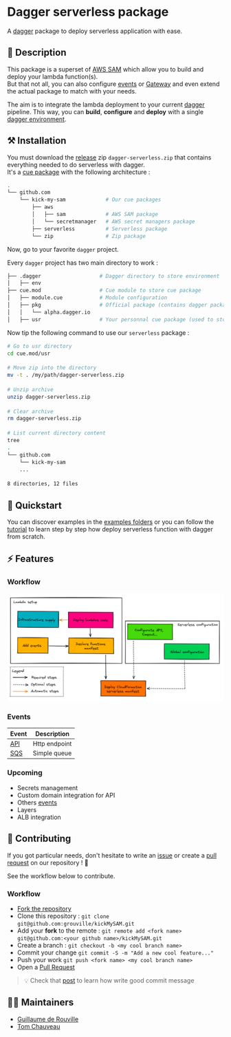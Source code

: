 # Dagger serverless package

A [dagger](https://dagger.io/) package to deploy serverless application with ease.

## :closed_book: Description

This package is a superset of [AWS SAM](https://docs.aws.amazon.com/serverless-application-model/latest/developerguide/what-is-sam.html) which allow you to build and deploy your lambda function(s). <br>
But that not all, you can also configure [events](https://docs.aws.amazon.com/serverless-application-model/latest/developerguide/sam-property-function-eventsource.html) or [Gateway](https://docs.aws.amazon.com/serverless-application-model/latest/developerguide/sam-resource-api.html) and even extend the actual package to match with your needs.

The aim is to integrate the lambda deployment to your current [dagger](https://dagger.io/) pipeline. This way, you can __build__, __configure__ and __deploy__ with a single [dagger environment](https://docs.dagger.io/1004/dev-first-env/).

## :hammer_and_pick: Installation 

You must download the [release](https://github.com/grouville/kickMySAM/releases) zip `dagger-serverless.zip` that contains everything needed to do serverless with dagger.<br>
It's a [cue package](https://cuelang.org/docs/concepts/packages/) with the following architecture :

```bash
.
└── github.com
    └── kick-my-sam             # Our cue packages
        ├── aws
        │   ├── sam             # AWS SAM package
        │   └── secretmanager   # AWS secret managers package
        ├── serverless          # Serverless package
        └── zip                 # Zip package
```

Now, go to your favorite `dagger` project.

Every `dagger` project has two main directory to work :
```bash
├── .dagger                   # Dagger directory to store environment
│   ├── env
├── cue.mod                   # Cue module to store cue package
│   ├── module.cue            # Module configuration
│   ├── pkg                   # Official package (contains dagger package)
│   │   └── alpha.dagger.io
│   ├── usr                   # Your personnal cue package (used to store community package)
```

Now tip the following command to use our `serverless` package :

```bash
# Go to usr directory
cd cue.mod/usr

# Move zip into the directory
mv -t . /my/path/dagger-serverless.zip

# Unzip archive
unzip dagger-serverless.zip

# Clear archive
rm dagger-serverless.zip

# List current directory content
tree
.
└── github.com
    └── kick-my-sam
    ...

8 directories, 12 files
```

## :beginner: Quickstart

You can discover examples in the [examples folders](./examples) or you can follow the [tutorial](./tutorial) to learn step by step how deploy serverless function with dagger from scratch.

## :zap: Features

### Workflow

![serverless workflow](.github/assets/dagger-serverless-workflow.png)

### Events

| Event                                                                                                                 | Description  	|  
|---	                                                                                                                |---	        |
| [API](https://docs.aws.amazon.com/serverless-application-model/latest/developerguide/sam-property-function-api.html)  | Http endpoint |  
| [SQS](https://docs.aws.amazon.com/serverless-application-model/latest/developerguide/sam-property-function-sqs.html)  | Simple queue  |  

### Upcoming

- Secrets management
- Custom domain integration for API
- Others [events](https://docs.aws.amazon.com/serverless-application-model/latest/developerguide/sam-property-function-eventsource.html)
- Layers
- ALB integration

## :handshake: Contributing

If you got particular needs, don't hesitate to write an [issue](https://github.com/grouville/kickMySAM/issues) or create a [pull request]((https://github.com/grouville/kickMySAM/pulls)) on our repository ! :rocket:

See the workflow below to contribute.

### Workflow

- [Fork the repository](https://github.com/grouville/kickMySAM/fork)
- Clone this repository : `git clone git@github.com:grouville/kickMySAM.git`
- Add your **fork** to the remote : `git remote add <fork name> git@github.com:<your github name>/kickMySAM.git`
- Create a branch : `git checkout -b <my cool branch name>`
- Commit your change `git commit -S -m "Add a new cool feature..."`
- Push your work `git push <fork name> <my cool branch name>`
- Open a [Pull Request](https://github.com/grouville/kickMySAM/pulls)

> :bulb: Check that [post](https://chris.beams.io/posts/git-commit/) to learn how write good commit message

## 	:superhero_man: Maintainers

- [Guillaume de Rouville](https://github.com/grouville)
- [Tom Chauveau](https://github.com/TomChv)